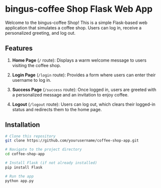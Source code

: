 
# bingus-coffee Shop Flask Web App

Welcome to the bingus-coffee Shop! This is a simple Flask-based web application that simulates a coffee shop. Users can log in, receive a personalized greeting, and log out.

## Features

1. **Home Page** (`/` route): Displays a warm welcome message to users visiting the coffee shop.

2. **Login Page** (`/login` route): Provides a form where users can enter their username to log in.

3. **Success Page** (`/success` route): Once logged in, users are greeted with a personalized message and an invitation to enjoy coffee.

4. **Logout** (`/logout` route): Users can log out, which clears their logged-in status and redirects them to the home page.

## Installation

```bash
# Clone this repository
git clone https://github.com/yourusername/coffee-shop-app.git

# Navigate to the project directory
cd coffee-shop-app

# Install Flask (if not already installed)
pip install Flask

# Run the app
python app.py
